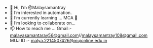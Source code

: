 - 👋 Hi, I’m @Malaysamantray
- 👀 I’m interested in automation.
- 🌱 I’m currently learning ... MCA 🥇
- 💞️ I’m looking to collaborate on...
- 📫 How to reach me ...
Gmail:- malayasamantaray56@gmail.com//malaysamantray108@gmail.com
MUJ ID :- malya.2214507426@mujonline.edu.in
<!---
Malaysamantray/Malaysamantray is a ✨ special ✨ repository because its `README.md` (this file) appears on your GitHub profile.
You can click the Preview link to take a look at your changes.
--->
